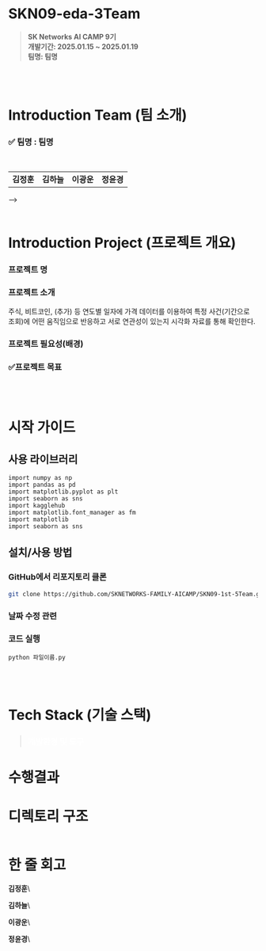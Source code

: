 # SKN09-eda-3Team

> **SK Networks AI CAMP 9기** <br/> **개발기간: 2025.01.15 ~ 2025.01.19** <br/> **팀명: 팀명** 


<br>
</br>  

# Introduction Team (팀 소개)
### ✅ 팀명 : 팀명
<table align=center>
  <tbody>
    <tr>
    <br>
      <td align=center><b>김정훈</b></td>
      <td align=center><b>김하늘</b></td>
      <td align=center><b>이광운</b></td>
      <td align=center><b>정윤경</b></td>
<!--     </tr>
    <tr>
      <td align="center">
        <div>
          <img src="https://github.com/SKNETWORKS-FAMILY-AICAMP/SKN09-1st-5Team/blob/main/img_readme/minion_kw.jpg" width="200px;" alt="김정훈"/>
        </div>
      </td>
      <td align="center">
        <div>
          <img src="https://github.com/SKNETWORKS-FAMILY-AICAMP/SKN09-1st-5Team/blob/main/img_readme/minion_yj.jpg" width="200px;" alt="김하늘"/>
        </div>
      </td>
      <td align="center">
        <img src="https://github.com/SKNETWORKS-FAMILY-AICAMP/SKN09-1st-5Team/blob/main/img_readme/minion_sy.jpg" width="200px;" alt="이광운"/>
      </td>
      <td align="center">
        <img src="https://github.com/SKNETWORKS-FAMILY-AICAMP/SKN09-1st-5Team/blob/main/img_readme/minion_jy.jpg" width="200px;" alt="정윤경"/>
      </td>
    </tr>
    <tr> -->
<!--       <td><a href="https://github.com/Leegwangwoon"><div align=center>@Woony</div></a></td>
      <td><a href="https://github.com/dadambi116"><div align=center>@dadambi116</div></a></td>
      <td><a href="https://github.com/ohback"><div align=center>@ohback</div></a></td>
      <td><a href="https://github.com/devunis"><div align=center>@jy</div></a></td>
<!--     </tr> -->
  </tbody>
</table> -->


<br>
</br>
  
# Introduction Project (프로젝트 개요)

### 프로젝트 명

### 프로젝트 소개
주식, 비트코인, (추가) 등 연도별 일자에 가격 데이터를 이용하여 특정 사건(기간으로 조회)에 어떤 움직임으로 반응하고 서로 연관성이 있는지 시각화 자료를 통해 확인한다.

### 프로젝트 필요성(배경) 


### ✅프로젝트 목표

 

<br>
</br>

# 시작 가이드

## 사용 라이브러리
```
import numpy as np
import pandas as pd
import matplotlib.pyplot as plt
import seaborn as sns
import kagglehub
import matplotlib.font_manager as fm
import matplotlib
import seaborn as sns
```
## 설치/사용 방법

###  GitHub에서 리포지토리 클론

```bash
git clone https://github.com/SKNETWORKS-FAMILY-AICAMP/SKN09-1st-5Team.git
```
### 날짜 수정 관련

###  코드 실행 
```bssh
python 파일이름.py
```

<br>
</br>

# Tech Stack (기술 스택)

>### <span style="color:white"> 개발환경 및 도구 </span>

# 수행결과


# 디렉토리 구조
```

```

# 한 줄 회고
<b>김정훈</b>\

<b>김하늘</b>\

<b>이광운</b>\

<b>정윤경</b>\
